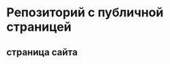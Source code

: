# Репозиторий с публичной страницей

## страница сайта
<!--Вставить ссылку на публичную страницу -->